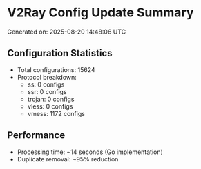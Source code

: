 # V2Ray Config Update Summary
Generated on: 2025-08-20 14:48:06 UTC

## Configuration Statistics
- Total configurations: 15624
- Protocol breakdown:
  - ss: 0 configs
  - ssr: 0 configs
  - trojan: 0 configs
  - vless: 0 configs
  - vmess: 1172 configs

## Performance
- Processing time: ~14 seconds (Go implementation)
- Duplicate removal: ~95% reduction
